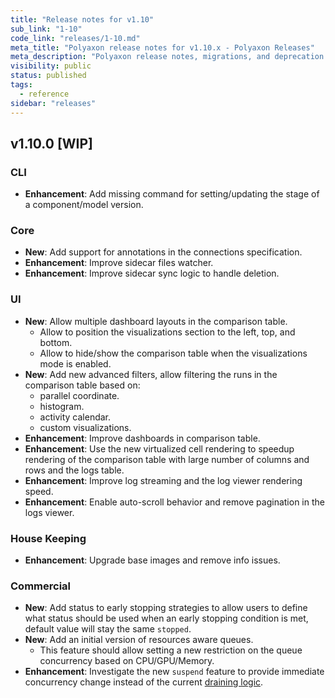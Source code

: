 ```yaml
---
title: "Release notes for v1.10"
sub_link: "1-10"
code_link: "releases/1-10.md"
meta_title: "Polyaxon release notes for v1.10.x - Polyaxon Releases"
meta_description: "Polyaxon release notes, migrations, and deprecation notes for v1.10.x."
visibility: public
status: published
tags:
  - reference
sidebar: "releases"
---
```


## v1.10.0 [WIP]

### CLI

 * **Enhancement**: Add missing command for setting/updating the stage of a component/model version.

### Core

 * **New**: Add support for annotations in the connections specification.
 * **Enhancement**: Improve sidecar files watcher.
 * **Enhancement**: Improve sidecar sync logic to handle deletion.

### UI

 * **New**: Allow multiple dashboard layouts in the comparison table.
   * Allow to position the visualizations section to the left, top, and bottom.
   * Allow to hide/show the comparison table when the visualizations mode is enabled.
 * **New**: Add new advanced filters, allow filtering the runs in the comparison table based on:
   * parallel coordinate.
   * histogram.
   * activity calendar.
   * custom visualizations.
 * **Enhancement**: Improve dashboards in comparison table.
 * **Enhancement**: Use the new virtualized cell rendering to speedup rendering of the comparison table with large number of columns and rows and the logs table.
 * **Enhancement**: Improve log streaming and the log viewer rendering speed.
 * **Enhancement**: Enable auto-scroll behavior and remove pagination in the logs viewer. 

### House Keeping

 * **Enhancement**: Upgrade base images and remove info issues.

### Commercial

 * **New**: Add status to early stopping strategies to allow users to define what status should be used when an early stopping condition is met, default value will stay the same `stopped`.
 * **New**: Add an initial version of resources aware queues.
   * This feature should allow setting a new restriction on the queue concurrency based on CPU/GPU/Memory.
 * **Enhancement**: Investigate the new `suspend` feature to provide immediate concurrency change instead of the current [draining logic](/faq/How-does-changing-concurrency-work/).
